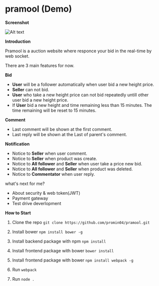 # pramool (Demo)
**Screenshot**



![Alt text](http://i.imgur.com/rGB1UzSg.jpg)

**Introduction**

Pramool is a auction website where responce your bid in the real-time
by web socket.

There are 3 main features for now.

**Bid**

- **User** will be a follower automatically when user bid a new height price.
- **Seller** can not bid.
- **User** who take a new height price can not bid repeatedly untill other user bid a new height price.
- If **User** bid a new height and time remaining less than 15 minutes. The time remaining will be reset to 15 minutes.

**Comment**

- Last comment will be shown at the first comment.
- Last reply will be shown at the Last of parent's comment.

**Notification**

- Notice to **Seller** when user comment.
- Notice to **Seller** when product was create.
- Notice to **All follower** and **Seller** when user take a price new bid.
- Notice to **All follower** and **Seller** when product was deleted.
- Notice to **Commentator** when user reply.

what's next for me?
- About security & web token(JWT)
- Payment gateway
- Test drive deverlopment

**How to Start** 

1. Clone the repo
```git clone https://github.com/promin04/pramool.git```

2. Install bower
```npm install bower -g```

3. Install backend package with npm
```npm install```

4. Install frontend package with bower
```bower install```

5. Install frontend package with bower
```npm install webpack -g```

6. Run ```webpack```

7. Run ```node .```
